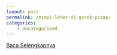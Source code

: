 ```yaml
---
layout: post
permalink: /mimpi-leher-di-gorok-pisau/
categories:
    - Uncategorized
---
```


[Baca Selengkapnya](/08)